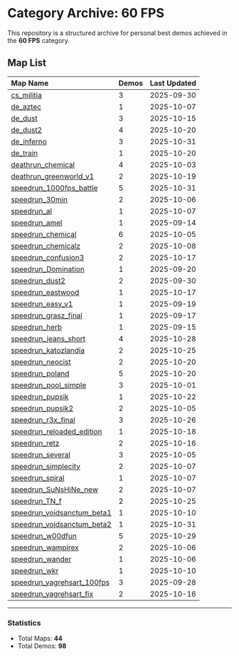 # Category Archive: 60 FPS

This repository is a structured archive for personal best demos achieved in the **60 FPS** category.

## Map List

| Map Name | Demos | Last Updated |
| :--- | :---- | :--- |
| [cs_militia](./cs_militia) | 3 | 2025-09-30 |
| [de_aztec](./de_aztec) | 1 | 2025-10-07 |
| [de_dust](./de_dust) | 3 | 2025-10-15 |
| [de_dust2](./de_dust2) | 4 | 2025-10-20 |
| [de_inferno](./de_inferno) | 3 | 2025-10-31 |
| [de_train](./de_train) | 1 | 2025-10-20 |
| [deathrun_chemical](./deathrun_chemical) | 4 | 2025-10-03 |
| [deathrun_greenworld_v1](./deathrun_greenworld_v1) | 2 | 2025-10-19 |
| [speedrun_1000fps_battle](./speedrun_1000fps_battle) | 5 | 2025-10-31 |
| [speedrun_30min](./speedrun_30min) | 2 | 2025-10-06 |
| [speedrun_al](./speedrun_al) | 1 | 2025-10-07 |
| [speedrun_amel](./speedrun_amel) | 1 | 2025-09-14 |
| [speedrun_chemical](./speedrun_chemical) | 6 | 2025-10-05 |
| [speedrun_chemicalz](./speedrun_chemicalz) | 2 | 2025-10-08 |
| [speedrun_confusion3](./speedrun_confusion3) | 2 | 2025-10-17 |
| [speedrun_Domination](./speedrun_Domination) | 1 | 2025-09-20 |
| [speedrun_dust2](./speedrun_dust2) | 2 | 2025-09-30 |
| [speedrun_eastwood](./speedrun_eastwood) | 1 | 2025-10-17 |
| [speedrun_easy_v1](./speedrun_easy_v1) | 1 | 2025-09-19 |
| [speedrun_grasz_final](./speedrun_grasz_final) | 1 | 2025-09-17 |
| [speedrun_herb](./speedrun_herb) | 1 | 2025-09-15 |
| [speedrun_jeans_short](./speedrun_jeans_short) | 4 | 2025-10-28 |
| [speedrun_katozlandia](./speedrun_katozlandia) | 2 | 2025-10-25 |
| [speedrun_neocist](./speedrun_neocist) | 2 | 2025-10-20 |
| [speedrun_poland](./speedrun_poland) | 5 | 2025-10-20 |
| [speedrun_pool_simple](./speedrun_pool_simple) | 3 | 2025-10-01 |
| [speedrun_pupsik](./speedrun_pupsik) | 1 | 2025-10-22 |
| [speedrun_pupsik2](./speedrun_pupsik2) | 2 | 2025-10-05 |
| [speedrun_r3x_final](./speedrun_r3x_final) | 3 | 2025-10-26 |
| [speedrun_reloaded_edition](./speedrun_reloaded_edition) | 1 | 2025-10-18 |
| [speedrun_retz](./speedrun_retz) | 2 | 2025-10-16 |
| [speedrun_several](./speedrun_several) | 3 | 2025-10-05 |
| [speedrun_simplecity](./speedrun_simplecity) | 2 | 2025-10-07 |
| [speedrun_spiral](./speedrun_spiral) | 1 | 2025-10-07 |
| [speedrun_SuNsHiNe_new](./speedrun_SuNsHiNe_new) | 2 | 2025-10-07 |
| [speedrun_TN_f](./speedrun_TN_f) | 2 | 2025-10-25 |
| [speedrun_voidsanctum_beta1](./speedrun_voidsanctum_beta1) | 1 | 2025-10-10 |
| [speedrun_voidsanctum_beta2](./speedrun_voidsanctum_beta2) | 1 | 2025-10-31 |
| [speedrun_w00dfun](./speedrun_w00dfun) | 5 | 2025-10-29 |
| [speedrun_wampirex](./speedrun_wampirex) | 2 | 2025-10-06 |
| [speedrun_wander](./speedrun_wander) | 1 | 2025-10-06 |
| [speedrun_wkr](./speedrun_wkr) | 1 | 2025-10-10 |
| [speedrun_yagrehsart_100fps](./speedrun_yagrehsart_100fps) | 3 | 2025-09-28 |
| [speedrun_yagrehsart_fix](./speedrun_yagrehsart_fix) | 2 | 2025-10-16 |

---

### Statistics
- Total Maps: **44**
- Total Demos: **98**